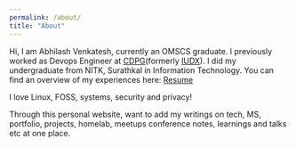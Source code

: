 ```yaml
---
permalink: /about/
title: "About"
---
```

Hi, I am Abhilash Venkatesh, currently an OMSCS graduate. I previously worked 
as Devops Engineer at [CDPG](https://dataforpublicgood.org.in/)(formerly [IUDX](https://iudx.org.in)).
I did my undergraduate from NITK, Surathkal in Information Technology. You can 
find an overview of my experiences here: [Resume](https://raw.githubusercontent.com/abhi4578/Resume/refs/heads/main/Resume.pdf)

I love Linux, FOSS, systems, security and privacy! 

Through this personal website, want to add my writings on tech, MS,
portfolio, projects, homelab, meetups conference notes, learnings and talks
etc at one place. 

